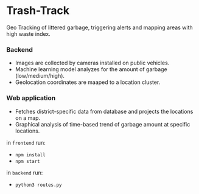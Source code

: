 # Trash-Track

Geo Tracking of littered garbage, triggering alerts and mapping areas with high waste index.

### Backend
* Images are collected by cameras installed on public vehicles.
* Machine learning model analyzes for the amount of garbage (low/medium/high).
* Geolocation coordinates are maaped to a location cluster.

### Web application
* Fetches district-specific data from database and projects the locations on a map.
* Graphical analysis of time-based trend of garbage amount at specific locations.


in `frontend` run:
* `npm install`
* `npm start`

in `backend` run:
* `python3 routes.py`
